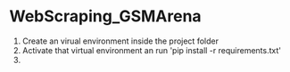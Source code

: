# WebScraping_GSMArena

1) Create an virual environment inside the project folder 
2) Activate that virtual environment an run 'pip install -r requirements.txt'
3) 
